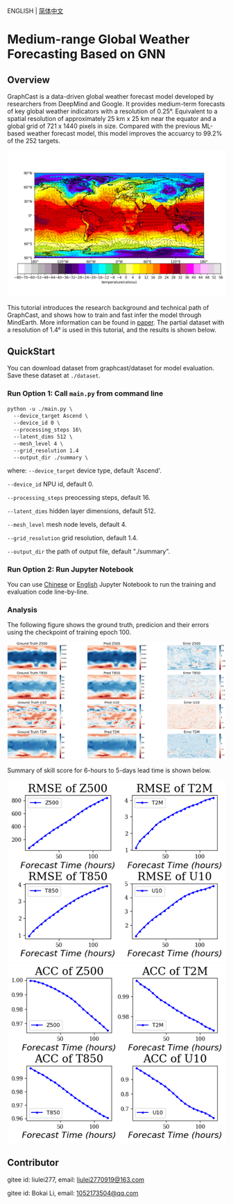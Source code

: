 ENGLISH | [简体中文](README_CN.md)

# Medium-range Global Weather Forecasting Based on GNN

## Overview

GraphCast is a data-driven global weather forecast model developed by researchers from DeepMind and Google. It provides medium-term forecasts of key global weather indicators with a resolution of 0.25°. Equivalent to a spatial resolution of approximately 25 km x 25 km near the equator and a global grid of 721 x 1440 pixels in size. Compared with the previous ML-based weather forecast model, this model improves the accuarcy to 99.2% of the 252 targets.

![winde_quiver](images/wind_quiver_0.25.png)

This tutorial introduces the research background and technical path of GraphCast, and shows how to train and fast infer the model through MindEarth. More information can be found in [paper](https://arxiv.org/abs/2212.12794). The partial dataset with a resolution of 1.4° is used in this tutorial, and the results is shown below.

## QuickStart

You can download dataset from graphcast/dataset for model evaluation. Save these dataset at `./dataset`.

### Run Option 1: Call `main.py` from command line

```shell
python -u ./main.py \
  --device_target Ascend \
  --device_id 0 \
  --processing_steps 16\
  --latent_dims 512 \
  --mesh_level 4 \
  --grid_resolution 1.4
  --output_dir ./summary \
```

where:
`--device_target` device type, default 'Ascend'.

`--device_id` NPU id, default 0.

`--processing_steps` preocessing steps, default 16.

`--latent_dims` hidden layer dimensions, default 512.

`--mesh_level` mesh node levels, default 4.

`--grid_resolution` grid resolution, default 1.4.

`--output_dir` the path of output file, default "./summary".

### Run Option 2: Run Jupyter Notebook

You can use [Chinese](https://gitee.com/mindspore/mindscience/raw/master/MindEarth/applications/medium-range/graphcast/graphcast_CN.ipynb) or [English](https://gitee.com/mindspore/mindscience/raw/master/MindEarth/applications/medium-range/graphcast/graphcast.ipynb) Jupyter Notebook to run the training and evaluation code line-by-line.

### Analysis

The following figure shows the ground truth, predicion and their errors using the checkpoint of training epoch 100.

![epoch100](images/key_info_comparison.png)

Summary of skill score for 6-hours to 5-days lead time is shown below.

![image_earth](images/Eval_RMSE_epoch100.png)
![image_earth](images/Eval_ACC_epoch100.png)

## Contributor

gitee id: liulei277, email: liulei2770919@163.com

gitee id: Bokai Li, email: 1052173504@qq.com